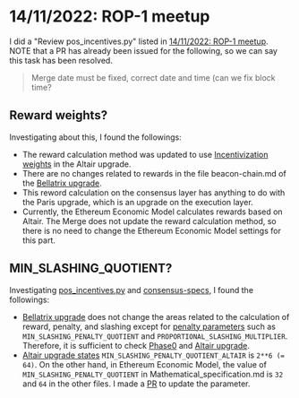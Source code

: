 # 14/11/2022: ROP-1 meetup

I did a "Review pos_incentives.py" listed in [14/11/2022: ROP-1 meetup](https://efdn.notion.site/14-11-2022-ROP-1-meetup-a12e903e1f7f48d592e964866cd6e62f).  
NOTE that a PR has already been issued for the following, so we can say this task has been resolved.
> Merge date must be fixed, correct date and time (can we fix block time?

## Reward weights?
Investigating about this, I found the followings:
- The reward calculation method was updated to use [Incentivization weights](https://github.com/ethereum/annotated-spec/blob/master/altair/beacon-chain.md#aside-validator-duties-rewards-and-penalties) in the Altair upgrade.
- There are no changes related to rewards in the file beacon-chain.md of the [Bellatrix upgrade](https://github.com/ethereum/consensus-specs/blob/dev/specs/bellatrix/beacon-chain.md).
- This reword calculation on the consensus layer has anything to do with the Paris upgrade, which is an upgrade on the execution layer.
- Currently, the Ethereum Economic Model calculates rewards based on Altair. The Merge does not update the reward calculation method, so there is no need to change the Ethereum Economic Model settings for this part.

## MIN_SLASHING_QUOTIENT?
Investigating [pos_incentives.py](https://github.com/CADLabs/ethereum-economic-model/blob/main/model/parts/pos_incentives.py) and [consensus-specs](https://github.com/ethereum/consensus-specs/tree/dev/specs), I found the followings:
- [Bellatrix upgrade](https://github.com/ethereum/consensus-specs/blob/dev/specs/bellatrix/beacon-chain.md) does not change the areas related to the calculation of reward, penalty, and slashing except for [penalty parameters](https://github.com/ethereum/consensus-specs/blob/dev/specs/bellatrix/beacon-chain.md#updated-penalty-values) such as `MIN_SLASHING_PENALTY_QUOTIENT` and `PROPORTIONAL_SLASHING_MULTIPLIER`. Therefore, it is sufficient to check [Phase0](https://github.com/ethereum/consensus-specs/blob/dev/specs/phase0/beacon-chain.md) and [Altair upgrade](https://github.com/ethereum/consensus-specs/blob/dev/specs/altair/beacon-chain.md).
- [Altair upgrade states](https://github.com/ethereum/consensus-specs/blob/dev/specs/altair/beacon-chain.md#updated-penalty-values) `MIN_SLASHING_PENALTY_QUOTIENT_ALTAIR` is `2**6 (= 64)`. On the other hand, in Ethereum Economic Model, the value of `MIN_SLASHING_PENALTY_QUOTIENT` in Mathematical_specification.md is `32` and `64` in the other files. I made a [PR](https://github.com/CADLabs/ethereum-economic-model/pull/137) to update the parameter.
